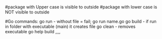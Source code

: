 #package with Upper case is visible to outside
#package with lower case is NOT visible to outside

#Go commands:
go run - without file = fail; go run name.go
go build - if run in folder with executable (main) it creates file
go clean - removes executable
go help build ,,,,

